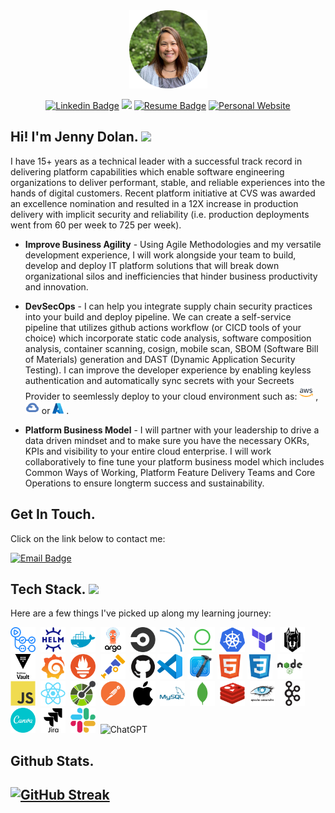 
<head>
    <meta charset="UTF-8">
    <meta name="viewport" content="width=device-width, initial-scale=1.0">

<div id="header" align="center" vertical-align ="bottom">
<img src = "./imageassets/jennyd.png" width = "125"/>
</div>
</head>

<div id="badges" align="center">

[![Linkedin Badge](https://img.shields.io/badge/-Jenny_Dolan-blue?style=flat&logo=Linkedin&logoColor=white)](https://www.linkedin.com/in/jenniferdolan/)
![](https://komarev.com/ghpvc/?username=brightvibesrock&color=ff69b4&abbreviated=true&base=1000&label=github+Profile+Views)
[![Resume Badge](https://img.shields.io/badge/-Resume-red?style=flat&height=24&logo=Resume&logoColor=white)](https://docs.google.com/document/d/1iiENdlf1FUnG2G5n8qNif3E0l5WBsqHcKjmLlXfea-o/edit?usp=sharing)
[![Personal Website](https://img.shields.io/badge/-Website-green?style=flat&height=24&logo=website&logoColor=white)](https://brightvibesrock.github.io/brightvibes/)
</div>

<div align="left" vertical-align "center">
    
<h2> Hi! I'm Jenny Dolan. <img src="https://media.giphy.com/media/hvRJCLFzcasrR4ia7z/giphy.gif" width="30px" vertical-align = "bottom"/></h2>

I have 15+ years as a technical leader with a successful track record in delivering platform capabilities which enable software engineering organizations to deliver performant, stable, and reliable experiences into the hands of digital customers. Recent platform initiative at CVS was awarded an excellence nomination and resulted in a 12X increase in production delivery with implicit security and reliability (i.e. production deployments went from 60 per week to 725 per week).

* **Improve Business Agility** - Using Agile Methodologies and my versatile development experience, I will work alongside your team to build, develop and deploy IT platform solutions that will break down organizational silos and inefficiencies that hinder business productivity and innovation.

* **DevSecOps** - I can help you integrate supply chain security practices into your build and deploy pipeline. We can create a self-service pipeline that utilizes github actions workflow (or CICD tools of your choice) which incorporate static code analysis, software composition analysis, container scanning, cosign, mobile scan, SBOM (Software Bill of Materials) generation and DAST (Dynamic Application Security Testing). I can improve the developer experience by enabling keyless authentication and automatically sync secrets with your Secreets Provider to seemlessly deploy to your cloud environment such as: <img src="./imageassets/amazonwebservices-original-wordmark.svg" title=" Amazon Web Services" alt="AWS" width="22" height="22"/>&nbsp;, <img src="./imageassets/googlecloud-plain.svg" title="GCP" alt="Google Cloud Platform" width="22" height="20"/>&nbsp;or <img src="./imageassets/azure-original.svg" title="Azure" alt="Azure" width="18" height="18"/>&nbsp;.

* **Platform Business Model** - I will partner with your leadership to drive a data driven mindset and to make sure you have the necessary OKRs, KPIs and visibility to your entire cloud enterprise. I will work collaboratively to fine tune your platform business model which includes Common Ways of Working, Platform Feature Delivery Teams and Core Operations to ensure longterm success and sustainability. 

</div>

<h2>Get In Touch.</h2>
Click on the link below to contact me:
  
[![Email Badge](https://img.shields.io/badge/-email-purple?style=flat&height=24&logo=gmail&logoColor=white)](https://veilmail.io/myobfuscatedemail)

<h2>Tech Stack. <img src = "https://i.giphy.com/media/v1.Y2lkPTc5MGI3NjExNDB2MzRxa2Zxcjc2OHJtODNwZXE0YXYycjRjNm5qanFqZmV3d2pndiZlcD12MV9pbnRlcm5hbF9naWZfYnlfaWQmY3Q9Zw/26n7b7PjSOZJwVCmY/giphy.gif" height = "25"></h2>

<p>Here are a few things I've picked up along my learning journey:</p>

  <img src="./imageassets/githubactions-plain.svg" title="GithubActions" alt="GHA" width="40" height="40"/>&nbsp;
  <img src="./imageassets/helm-original.svg" title="Helm" alt="Helm" width="40" height="40"/>&nbsp;
  <img src="./imageassets/docker-plain.svg" title="Docker" alt="Docker" width="40" height="40"/>&nbsp;
  <img src="./imageassets/argocd-original-wordmark.svg" title="ArgoCD" alt="ArgoCD" width="40" height="40"/>&nbsp;
  <img src="./imageassets/circleci-plain.svg" title="CircleCI" alt="CCI" width="40" height="40"/>&nbsp;
  <img src="./imageassets/sonarqube-original.svg" title="SonarQube" alt="SonarQube" width="40" height="40"/>&nbsp;
   <img src="./imageassets/jfrog-artifactory.svg" title="JFrog Artifactory" alt="JFrog" width="40" height="40"/>&nbsp;
  <img src="./imageassets/kubernetes-original.svg" title="Kubernetes" alt="k8s" width="40" height="40"/>&nbsp;
  <img src="./imageassets/terraform-original.svg" title="Terraform" alt="Terraform" width="40" height="40"/>&nbsp;
  <img src="./imageassets/snyk-svgrepo-com.svg" title="Snyk" alt="Snyk" width="40" height="40"/>&nbsp;
  <img src="./imageassets/vault-plain-wordmark.svg" title="Vault Secret Management" alt="Vault" width="40" height="40"/>&nbsp;
  <img src="./imageassets/grafana-original.svg" title="Grafana" alt="Grafana" width="40" height="40"/>&nbsp;
  <img src="./imageassets/prometheus-original.svg" title="Prometheus" alt="Prometheus" width="40" height="40"/>&nbsp;
  <img src="./imageassets/opentelemetry-original.svg" title="OpenTelemetry" alt="OTel" width="40" height="40"/>&nbsp;
  <img src="./imageassets/github-original.svg" title="Git" alt="Git" width="40" height="40"/>
  <img src="./imageassets/vscode-original.svg" title="VSCode" alt="VSCode" width="40" height="40"/>&nbsp;
  <img src="./imageassets/xcode-original.svg" title="XCode" alt="XCode" width="40" height="40"/>&nbsp;
  <img src="./imageassets/html5-original.svg" title="HTML5" alt="HTML" width="40" height="40"/>&nbsp;
  <img src="./imageassets/css3-original.svg" title="CSS3" alt="CSS3" width="40" height="40"/>&nbsp;
  <img src="./imageassets/nodejs-original-wordmark.svg" title="NodeJS" alt="NodeJS" width="40" height="40"/>&nbsp;
  <img src="./imageassets/javascript-original.svg" title="JavaScrpt" alt="JS" width="40" height="40"/>&nbsp;
  <img src="./imageassets/react-original.svg" title="React" alt="React" width="40" height="40"/>&nbsp;
  <img src="./imageassets/openapi-original.svg" title="OpenAPI" alt="OpenAPI" width="40" height="40"/>&nbsp;
  <img src="./imageassets/postman-original.svg" title="Postman" alt="Postman" width="40" height="40"/>&nbsp;
  <img src="./imageassets/apple-original.svg" title="Apple" alt="Apple" width="40" height="40"/>&nbsp;
  <img src="./imageassets/mysql-plain-wordmark.svg" title="MySQL"  alt="MySQL" width="40" height="40"/>&nbsp;
  <img src="./imageassets/mongodb-plain.svg" title="MongoDb"  alt="MongoDb" width="40" height="40"/>&nbsp;
  <img src="./imageassets/redis-original.svg" title="Redis" alt="Redis" width="40" height="40"/>&nbsp;
  <img src="./imageassets/cassandra-original-wordmark.svg" title="Cassandra" alt="Cassandra" width="40" height="40"/>&nbsp;
   <img src="./imageassets/apachekafka-original.svg" title="Apach Kafka" alt="Kafka" width="40" height="40"/>&nbsp;
   <img src="./imageassets/canva-original.svg" title="Canva" alt="Canva" width="40" height="40"/>&nbsp;
  <img src="./imageassets/jira-plain-wordmark.svg" title="Jira"  alt="Jira" width="40" height="40"/>&nbsp;
  <img src="./imageassets/slack-original.svg" title="Slack Workflows" alt="Slack" width="40" height="40"/>&nbsp;
  <img src="https://img.shields.io/badge/ChatGPT-74aa9c?style=for-the-badge&logo=openai&logoColor=white" title="ChatGPT" alt="ChatGPT" width="95" height="33"/>&nbsp;

<h2>Github Stats.<h2>
<a href="https://git.io/streak-stats"><img src="https://github-readme-streak-stats.herokuapp.com?user=brightvibesrock&border_radius=4&mode=weekly&card_width=450&card_height=150&type=png" alt="GitHub Streak"/></a>
